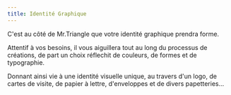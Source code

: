 ```yaml
---
title: Identité Graphique
---
```

C'est au côté de Mr.Triangle que votre identité graphique prendra forme.

Attentif à vos besoins, il vous aiguillera tout au long du processus de 
créations, de part un choix réflechit de couleurs, de formes et de typographie. 

Donnant ainsi vie à une identité visuelle unique, au travers d'un logo, 
de cartes de visite, de papier à lettre, d'enveloppes et de divers papetteries…
